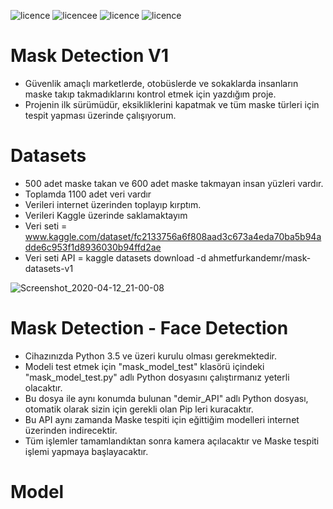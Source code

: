 ![licence](https://img.shields.io/badge/Keras-V2.3.1-red)
![licencee](https://img.shields.io/badge/Tensorflow-V2.0-yellow)
![licence](https://img.shields.io/badge/demir-ai-blueviolet)
![licence](https://img.shields.io/badge/Ahmet%20Furkan-DEM%C4%B0R-blue)

# Mask Detection V1

* Güvenlik amaçlı marketlerde, otobüslerde ve sokaklarda insanların maske takıp takmadıklarını kontrol etmek için yazdığım proje.
* Projenin ilk sürümüdür, eksikliklerini kapatmak ve tüm maske türleri için tespit yapması üzerinde çalışıyorum.


# Datasets

* 500 adet maske takan ve 600 adet maske takmayan insan yüzleri vardır. 
* Toplamda 1100 adet veri vardır
* Verileri internet üzerinden toplayıp kırptım.
* Verileri Kaggle üzerinde saklamaktayım
* Veri seti = www.kaggle.com/dataset/fc2133756a6f808aad3c673a4eda70ba5b94adde6c953f1d8936030b94ffd2ae
* Veri seti API = kaggle datasets download -d ahmetfurkandemr/mask-datasets-v1

![Screenshot_2020-04-12_21-00-08](https://user-images.githubusercontent.com/54184905/79076187-d7aafa00-7d00-11ea-8354-8ec26e282dd1.png)

# Mask Detection - Face Detection

* Cihazınızda Python 3.5 ve üzeri kurulu olması gerekmektedir.
* Modeli test etmek için "mask_model_test" klasörü içindeki "mask_model_test.py" adlı Python dosyasını çalıştırmanız yeterli olacaktır.
* Bu dosya ile aynı konumda bulunan "demir_API" adlı Python dosyası, otomatik olarak sizin için gerekli olan Pip leri kuracaktır.
* Bu API aynı zamanda Maske tespiti için eğittiğim modelleri internet üzerinden indirecektir.
* Tüm işlemler tamamlandıktan sonra kamera açılacaktır ve Maske tespiti işlemi yapmaya başlayacaktır.

# Model
